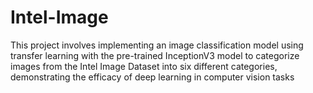 # Intel-Image
This project involves implementing an image classification model using transfer learning with the pre-trained InceptionV3 model to categorize images from the Intel Image Dataset into six different categories, demonstrating the efficacy of deep learning in computer vision tasks
